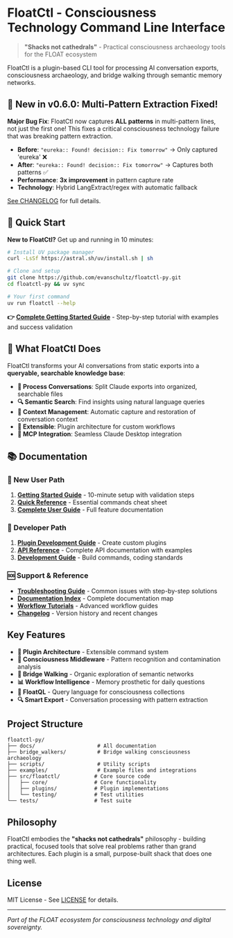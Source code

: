 # FloatCtl - Consciousness Technology Command Line Interface

> **"Shacks not cathedrals"** - Practical consciousness archaeology tools for the FLOAT ecosystem

FloatCtl is a plugin-based CLI tool for processing AI conversation exports, consciousness archaeology, and bridge walking through semantic memory networks.

## 🎉 New in v0.6.0: Multi-Pattern Extraction Fixed!

**Major Bug Fix**: FloatCtl now captures **ALL patterns** in multi-pattern lines, not just the first one! This fixes a critical consciousness technology failure that was breaking pattern extraction.

- **Before**: `"eureka:: Found! decision:: Fix tomorrow"` → Only captured 'eureka' ❌
- **After**: `"eureka:: Found! decision:: Fix tomorrow"` → Captures both patterns ✅
- **Performance**: **3x improvement** in pattern capture rate
- **Technology**: Hybrid LangExtract/regex with automatic fallback

[See CHANGELOG](CHANGELOG.md) for full details.

## 🚀 Quick Start

**New to FloatCtl?** Get up and running in 10 minutes:

```bash
# Install UV package manager
curl -LsSf https://astral.sh/uv/install.sh | sh

# Clone and setup
git clone https://github.com/evanschultz/floatctl-py.git
cd floatctl-py && uv sync

# Your first command
uv run floatctl --help
```

**👉 [Complete Getting Started Guide](docs/GETTING_STARTED.md)** - Step-by-step tutorial with examples and success validation

## 🎯 What FloatCtl Does

FloatCtl transforms your AI conversations from static exports into a **queryable, searchable knowledge base**:

- **📁 Process Conversations**: Split Claude exports into organized, searchable files
- **🔍 Semantic Search**: Find insights using natural language queries  
- **🧠 Context Management**: Automatic capture and restoration of conversation context
- **🔌 Extensible**: Plugin architecture for custom workflows
- **🤖 MCP Integration**: Seamless Claude Desktop integration

## 📚 Documentation

### 🌱 New User Path
1. **[Getting Started Guide](docs/GETTING_STARTED.md)** - 10-minute setup with validation steps
2. **[Quick Reference](docs/QUICK_REFERENCE.md)** - Essential commands cheat sheet  
3. **[Complete User Guide](docs/README.md)** - Full feature documentation

### 🔧 Developer Path  
1. **[Plugin Development Guide](docs/development/PLUGIN_DEVELOPMENT_GUIDE.md)** - Create custom plugins
2. **[API Reference](docs/API_REFERENCE.md)** - Complete API documentation with examples
3. **[Development Guide](docs/development/AGENTS.md)** - Build commands, coding standards

### 🆘 Support & Reference
- **[Troubleshooting Guide](docs/TROUBLESHOOTING_GUIDE.md)** - Common issues with step-by-step solutions
- **[Documentation Index](docs/DOCUMENTATION_INDEX.md)** - Complete documentation map
- **[Workflow Tutorials](docs/tutorials/WORKFLOW_TUTORIALS.md)** - Advanced workflow guides
- **[Changelog](docs/CHANGELOG.md)** - Version history and recent changes

## Key Features

- **🔌 Plugin Architecture** - Extensible command system
- **🧠 Consciousness Middleware** - Pattern recognition and contamination analysis  
- **🌉 Bridge Walking** - Organic exploration of semantic networks
- **📊 Workflow Intelligence** - Memory prosthetic for daily questions
- **🎯 FloatQL** - Query language for consciousness collections
- **🔍 Smart Export** - Conversation processing with pattern extraction

## Project Structure

```
floatctl-py/
├── docs/                    # All documentation
├── bridge_walkers/          # Bridge walking consciousness archaeology
├── scripts/                 # Utility scripts
├── examples/                # Example files and integrations
├── src/floatctl/           # Core source code
│   ├── core/               # Core functionality
│   ├── plugins/            # Plugin implementations
│   └── testing/            # Test utilities
└── tests/                  # Test suite
```

## Philosophy

FloatCtl embodies the **"shacks not cathedrals"** philosophy - building practical, focused tools that solve real problems rather than grand architectures. Each plugin is a small, purpose-built shack that does one thing well.

## License

MIT License - See [LICENSE](LICENSE) for details.

---

*Part of the FLOAT ecosystem for consciousness technology and digital sovereignty.*